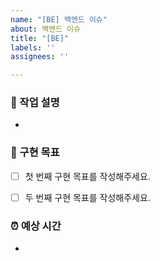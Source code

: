 ```yaml
---
name: "[BE] 백엔드 이슈"
about: 백엔드 이슈
title: "[BE]"
labels: ''
assignees: ''

---
```


### 🚀 작업 설명
<!-- 구현하려는 기능에 대한 명확한 설명을 작성해주세요. -->
- 

### 🎯 구현 목표
- [ ] 첫 번째 구현 목표를 작성해주세요.
- [ ] 두 번째 구현 목표를 작성해주세요.


### ⏰ 예상 시간
<!-- 2025.03.01 12:00 형식으로 작성해주세요-->
-
